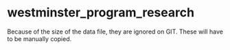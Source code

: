 # westminster_program_research
Because of the size of the data file, they are ignored on GIT. These will have to be manually copied.

